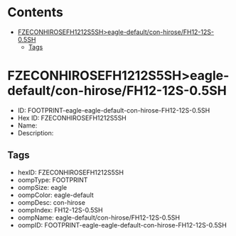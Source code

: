 



Contents
========

* [FZECONHIROSEFH1212S5SH>eagle-default/con-hirose/FH12-12S-0.5SH](#fzeconhirosefh1212s5sheagle-defaultcon-hirosefh12-12s-05sh)
	* [Tags](#tags)

# FZECONHIROSEFH1212S5SH>eagle-default/con-hirose/FH12-12S-0.5SH

- ID: FOOTPRINT-eagle-eagle-default-con-hirose-FH12-12S-0.5SH
- Hex ID: FZECONHIROSEFH1212S5SH
- Name: 
- Description: 

## Tags

- hexID: FZECONHIROSEFH1212S5SH
- oompType: FOOTPRINT
- oompSize: eagle
- oompColor: eagle-default
- oompDesc: con-hirose
- oompIndex: FH12-12S-0.5SH
- oompName: eagle-default/con-hirose/FH12-12S-0.5SH
- oompID: FOOTPRINT-eagle-eagle-default-con-hirose-FH12-12S-0.5SH
